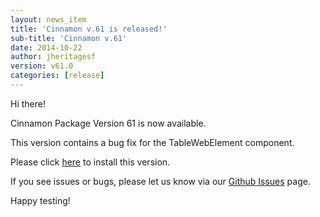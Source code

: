 ```yaml
---
layout: news_item
title: 'Cinnamon v.61 is released!'
sub-title: 'Cinnamon v.61'
date: 2014-10-22
author: jheritagesf
version: v61.0
categories: [release]
---
```


Hi there!

Cinnamon Package Version 61 is now available. 

This version contains a bug fix for the TableWebElement component.

Please click [here](https://login.salesforce.com/packaging/installPackage.apexp?p0=04td0000000N2SV) to install this version.

If you see issues or bugs, please let us know via our [Github Issues](https://github.com/forcedotcom/cinnamon/issues) page.

Happy testing!
